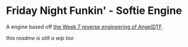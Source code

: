 # Friday Night Funkin' - Softie Engine

A engine based off [the Week 7 reverse engineering of AngelDTF](https://github.com/AngelDTF/FNF-NewgroundsPort).

_this readme is still a wip too_
